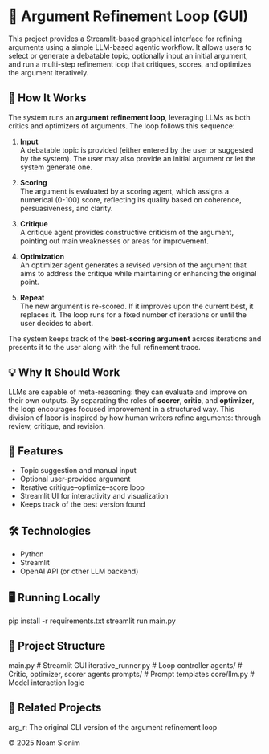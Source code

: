 # 🧠 Argument Refinement Loop (GUI)

This project provides a Streamlit-based graphical interface for refining arguments using a simple LLM-based agentic workflow. It allows users to select or generate a debatable topic, optionally input an initial argument, and run a multi-step refinement loop that critiques, scores, and optimizes the argument iteratively.

## 🧪 How It Works

The system runs an **argument refinement loop**, leveraging LLMs as both critics and optimizers of arguments. The loop follows this sequence:

1. **Input**  
   A debatable topic is provided (either entered by the user or suggested by the system). The user may also provide an initial argument or let the system generate one.

2. **Scoring**  
   The argument is evaluated by a scoring agent, which assigns a numerical (0-100) score, reflecting its quality based on coherence, persuasiveness, and clarity.

3. **Critique**  
   A critique agent provides constructive criticism of the argument, pointing out main weaknesses or areas for improvement.

4. **Optimization**  
   An optimizer agent generates a revised version of the argument that aims to address the critique while maintaining or enhancing the original point.

5. **Repeat**  
   The new argument is re-scored. If it improves upon the current best, it replaces it. The loop runs for a fixed number of iterations or until the user decides to abort.

The system keeps track of the **best-scoring argument** across iterations and presents it to the user along with the full refinement trace.

## 💡 Why It Should Work

LLMs are capable of meta-reasoning: they can evaluate and improve on their own outputs. By separating the roles of **scorer**, **critic**, and **optimizer**, the loop encourages focused improvement in a structured way. This division of labor is inspired by how human writers refine arguments: through review, critique, and revision.

## 🚀 Features

- Topic suggestion and manual input
- Optional user-provided argument
- Iterative critique–optimize–score loop
- Streamlit UI for interactivity and visualization
- Keeps track of the best version found

## 🛠️ Technologies

- Python
- Streamlit
- OpenAI API (or other LLM backend)

## 🖥️ Running Locally
pip install -r requirements.txt
streamlit run main.py

## 📂 Project Structure
main.py               # Streamlit GUI
iterative_runner.py  # Loop controller
agents/               # Critic, optimizer, scorer agents
prompts/              # Prompt templates
core/llm.py           # Model interaction logic

## 📎 Related Projects
arg_r: The original CLI version of the argument refinement loop

© 2025 Noam Slonim
